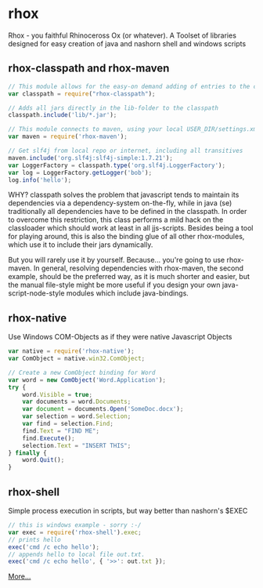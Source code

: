 # rhox
Rhox - you faithful Rhinoceross Ox (or whatever).
A Toolset of libraries designed for easy creation of java and nashorn shell and windows scripts


## rhox-classpath and rhox-maven
```javascript
// This module allows for the easy-on demand adding of entries to the current classloader (if it is an urlclassloader, that is).
var classpath = require("rhox-classpath");

// Adds all jars directly in the lib-folder to the classpath
classpath.include('lib/*.jar');

// This module connects to maven, using your local USER_DIR/settings.xml for repo/proxy configuration
var maven = require('rhox-maven');

// Get slf4j from local repo or internet, including all transitives
maven.include('org.slf4j:slf4j-simple:1.7.21');
var LoggerFactory = classpath.type('org.slf4j.LoggerFactory');
var log = LoggerFactory.getLogger('bob');
log.info('hello');
```

WHY?
classpath solves the problem that javascript tends to maintain its dependencies via a dependency-system on-the-fly, while in java (se) traditionally all dependencies have to be defined in the classpath. In order to overcome this restriction, this class performs a mild hack on the classloader which should work at least in all jjs-scripts. Besides being a tool for playing around, this is also the binding glue of all other rhox-modules, which use it to include their jars dynamically.

But you will rarely use it by yourself. Because... you're going to use rhox-maven. In general, resolving dependencies with rhox-maven, the second example, should be the preferred way, as it is much shorter and easier, but the manual file-style might be more useful if you design your own java-script-node-style modules which include java-bindings.


## rhox-native
Use Windows COM-Objects as if they were native Javascript Objects

```javascript
var native = require('rhox-native');
var ComObject = native.win32.ComObject;

// Create a new ComObject binding for Word
var word = new ComObject('Word.Application');
try {
    word.Visible = true;
    var documents = word.Documents;
    var document = documents.Open('SomeDoc.docx');
    var selection = word.Selection;
    var find = selection.Find;
    find.Text = "FIND ME";
    find.Execute();
    selection.Text = "INSERT THIS";
} finally {
    word.Quit();
}
```

## rhox-shell
Simple process execution in scripts, but way better than nashorn's $EXEC

```javascript
// this is windows example - sorry :-/
var exec = require('rhox-shell').exec;
// prints hello
exec('cmd /c echo hello');
// appends hello to local file out.txt.
exec('cmd /c echo hello', { '>>': out.txt });
```


[More...](https://github.com/eric6iese/rhox/wiki)

